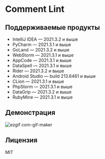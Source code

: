 # Comment Lint

## Поддерживаемые продукты
- IntelliJ IDEA — 2021.3.2 и выше
- PyCharm — 2021.3.1 и выше
- GoLand — 2021.3.2 и выше
- WebStorm — 2021.3.1 и выше
- AppCode — 2021.3.1 и выше
- DataSpell — 2021.3.1 и выше
- Rider — 2021.3.2 и выше
- Android Studio — build 213.6461 и выше
- CLion — 2021.3.1 и выше
- PhpStorm — 2021.3.1 и выше
- DataGrip — 2021.3.2 и выше
- RubyMine — 2021.3.1 и выше

## Демонстрация
![ezgif com-gif-maker](https://user-images.githubusercontent.com/3893228/154930280-c3617a78-ce01-4be3-919e-b053a4944558.gif)

## Лицензия
MIT
